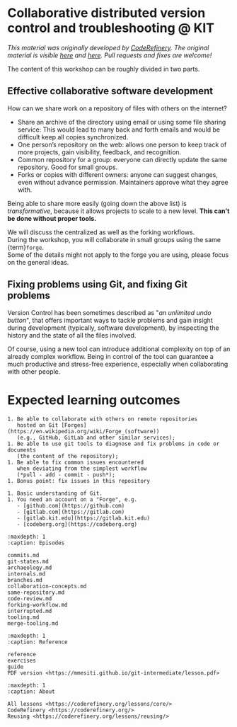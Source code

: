 # Collaborative distributed version control and troubleshooting @ KIT

_This material was originally developed by [CodeRefinery](https://coderefinery.org/).
The original material is visible [here](https://coderefinery.github.io/git-intermediate/)
and [here](https://coderefinery.github.io/git-intro/).
Pull requests and fixes are welcome!_

The content of this workshop can be roughly divided in two parts.

## Effective collaborative software development

How can we share work on a repository of files with others on the internet?

- Share an archive of the directory using email or using some file sharing service:
  This would lead to many back and forth emails and would be difficult
  keep all copies synchronized.
- One person’s repository on the web: allows one person to keep track of
  more projects, gain visibility, feedback, and recognition.
- Common repository for a group: everyone can directly update the same repository.
  Good for small groups.
- Forks or copies with different owners: anyone can suggest changes, even without
  advance permission. Maintainers approve what they agree with.

Being able to share more easily (going down the above list) is *transformative*,
because it allows projects to scale to a new level.
**This can’t be done without proper tools.**

We will discuss
the centralized as well as the forking workflows.  
During the workshop, 
you will collaborate in small groups using the same {term}`forge`.  
Some of the details might not apply to the forge you are using, 
please focus on the general ideas.


## Fixing problems using Git, and fixing Git problems

Version Control has been sometimes described as
"*an unlimited undo button*",
that offers important ways 
to tackle problems and gain insight during development
(typically, software development),
by inspecting the history and the state of all the files involved. 

Of course, using a new tool
can introduce additional complexity 
on top of an already complex workflow.
Being in control of the tool 
can guarantee a much productive and stress-free experience,
especially when collaborating with other people.


# Expected learning outcomes
```{objectives}
1. Be able to collaborate with others on remote repositories 
   hosted on Git [Forges](https://en.wikipedia.org/wiki/Forge_(software))
   (e.g., GitHub, GitLab and other similar services);
1. Be able to use git tools to diagnose and fix problems in code or documents 
   (the content of the repository);
1. Be able to fix common issues encountered 
   when deviating from the simplest workflow
   (*pull - add - commit - push*);
1. Bonus point: fix issues in this repository
```



```{prereq}
1. Basic understanding of Git.
1. You need an account on a "Forge", e.g.
   - [github.com](https://github.com)
   - [gitlab.com](https://gitlab.com)
   - [gitlab.kit.edu](https://gitlab.kit.edu)
   - [codeberg.org](https://codeberg.org)
```


```{toctree}
:maxdepth: 1
:caption: Episodes

commits.md
git-states.md
archaeology.md
internals.md
branches.md
collaboration-concepts.md
same-repository.md
code-review.md
forking-workflow.md
interrupted.md
tooling.md
merge-tooling.md
```

```{toctree}
:maxdepth: 1
:caption: Reference

reference
exercises
guide
PDF version <https://mmesiti.github.io/git-intermediate/lesson.pdf>
```

```{toctree}
:maxdepth: 1
:caption: About

All lessons <https://coderefinery.org/lessons/core/>
CodeRefinery <https://coderefinery.org/>
Reusing <https://coderefinery.org/lessons/reusing/>
```
